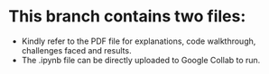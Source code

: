 # This branch contains two files:

* Kindly refer to the PDF file for explanations, code walkthrough, challenges faced and results. 
* The .ipynb file can be directly uploaded to Google Collab to run. 
